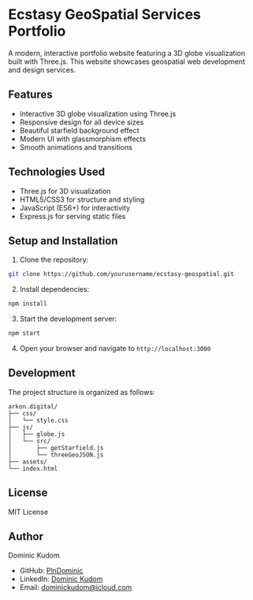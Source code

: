 # Ecstasy GeoSpatial Services Portfolio

A modern, interactive portfolio website featuring a 3D globe visualization built with Three.js. This website showcases geospatial web development and design services.

## Features

- Interactive 3D globe visualization using Three.js
- Responsive design for all device sizes
- Beautiful starfield background effect
- Modern UI with glassmorphism effects
- Smooth animations and transitions

## Technologies Used

- Three.js for 3D visualization
- HTML5/CSS3 for structure and styling
- JavaScript (ES6+) for interactivity
- Express.js for serving static files

## Setup and Installation

1. Clone the repository:
```bash
git clone https://github.com/yourusername/ecstasy-geospatial.git
```

2. Install dependencies:
```bash
npm install
```

3. Start the development server:
```bash
npm start
```

4. Open your browser and navigate to `http://localhost:3000`

## Development

The project structure is organized as follows:

```
arkon.digital/
├── css/
│   └── style.css
├── js/
│   ├── globe.js
│   └── src/
│       ├── getStarfield.js
│       └── threeGeoJSON.js
├── assets/
└── index.html
```

## License

MIT License

## Author

Dominic Kudom
- GitHub: [PlnDominic](https://github.com/PlnDominic)
- LinkedIn: [Dominic Kudom](http://linkedin.com/in/pln-dominic-kudom-mgip-039a44130)
- Email: dominickudom@icloud.com
